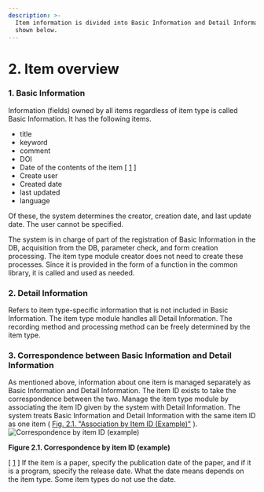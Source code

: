 ```yaml
---
description: >-
  Item information is divided into Basic Information and Detail Information as
  shown below.
---
```


# 2. Item overview

### 1. Basic Information

Information \(fields\) owned by all items regardless of item type is called Basic Information. It has the following items.

* title
* keyword
* comment
* DOI
* Date of the contents of the item \[ [1](https://xoonips.osdn.jp/manuals/itemtype-340/item.html#ftn.id360007) \]
* Create user
* Created date
* last updated
* language

Of these, the system determines the creator, creation date, and last update date. The user cannot be specified.

The system is in charge of part of the registration of Basic Information in the DB, acquisition from the DB, parameter check, and form creation processing. The item type module creator does not need to create these processes. Since it is provided in the form of a function in the common library, it is called and used as needed.

### 2. Detail Information

Refers to item type-specific information that is not included in Basic Information. The item type module handles all Detail Information. The recording method and processing method can be freely determined by the item type.

### 3. Correspondence between Basic Information and Detail Information

As mentioned above, information about one item is managed separately as Basic Information and Detail Information. The item ID exists to take the correspondence between the two. Manage the item type module by associating the item ID given by the system with Detail Information. The system treats Basic Information and Detail Information with the same item ID as one item \( [Fig. 2.1. "Association by Item ID \(Example\)"](https://xoonips.osdn.jp/manuals/itemtype-340/item.html#fig.item.basic-detail.example) \).![Correspondence by item ID \(example\)](https://xoonips.osdn.jp/manuals/itemtype-340/images/relation.gif)

**Figure 2.1. Correspondence by item ID \(example\)**  
  


\[ [1](https://xoonips.osdn.jp/manuals/itemtype-340/item.html#id360007) \] If the item is a paper, specify the publication date of the paper, and if it is a program, specify the release date. What the date means depends on the item type. Some item types do not use the date.

